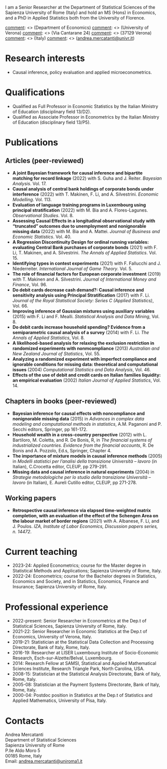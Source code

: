 I am a Senior Researcher at the Department of Statistical Sciences of the Sapienza University of Rome (Italy) and hold an MS (Hons) in Economics, and a PhD in Applied Statistics both from the University of Florence.

[comment]: <> (Department of Economics\)
[comment]: <> (University of Verona\)
[comment]: <> (Via Cantarane 24\)
[comment]: <> (37129 Verona\)
[comment]: <> (Italy\)
[comment]: <> (andrea.mercatanti@univr.it)

# Research interests
- Causal inference, policy evaluation and applied microeconometrics.

# Qualifications
- Qualified as Full Professor in Economic Statistics by the Italian Ministry of Education (disciplinary field 13/D2).
- Qualified as Associate Professor in Econometrics by the Italian Ministry of Education (disciplinary field 13/P5).

# Publications
## Articles (peer-reviewed)
- **A joint Bayesian framework for causal inference and bipartite matching for record linkage** (2022) with S. Guha and J. Reiter. _Bayesian Analysis_. Vol. 17.
- **Causal analysis of central bank holdings of corporate bonds under interference** (2022) with T. Makinen, F. Li, and A. Silvestrini. _Economic Modelling_. Vol. 113.
- **Evaluation of language training programs in Luxembourg using principal stratification** (2022) with M. Bia and A. Flores-Lagunes. _Observational Studies_. Vol. 8.
- **Assessing Causal Effects in a longitudinal observational study with “truncated” outcomes due to unemployment and nonignorable missing data** (2022) with M. Bia and A. Mattei. _Journal of Business and Economic Statistics_. Vol. 40.
- **A Regression Discontinuity Design for ordinal running variables: evaluating Central Bank purchases of corporate bonds** (2021) with F. Li, T. Makinen, and A. Silvestrini. _The Annals of Applied Statistics_. Vol. 15.
- **Identifying types in contest experiments** (2021) with F. Fallucchi and J. Niederreiter. _International Journal of Game Theory_. Vol. 5.
- **The role of financial factors for European corporate investment** (2019) with T. Makinen and A. Silvestrini. _Journal of International Money and Finance_, Vol. 96.
- **Do debit cards decrease cash demand?: Causal inference and sensitivity analysis using Principal Stratification** (2017) with F. Li. _Journal of the Royal Statistical Society: Series C (Applied Statistics)_, Vol. 66.
- **Improving inference of Gaussian mixtures using auxiliary variables** (2015) with F. Li and F. Mealli. _Statistical Analysis and Data Mining_, Vol. 8.
- **Do debit cards increase household spending? Evidence from a semiparametric causal analysis of a survey** (2014) with F. Li. _The Annals of Applied Statistics_, Vol. 8.
- **A likelihood-based analysis for relaxing the exclusion restriction in randomized experiments with nonmcompliance** (2013) _Australian and New Zealand Journal of
Statistics_, Vol. 55.
- **Analyzing a randomized experiment with imperfect compliance and ignorable conditions for missing data: theoretical and computational issues** (2004) _Computational Statistics and Data Analysis_, Vol. 46.
- **Effects of the use of debit and credit cards on Italian families liquidity: an empirical evaluation** (2002) _Italian Journal of Applied Statistics_, Vol. 14.
## Chapters in books (peer-reviewed)
- **Bayesian inference for causal effects with noncompliance and nonignorable missing data** (2015) in _Advances in complex data modeling and computational methods in statistics_, A.M. Paganoni and P. Secchi editors, Springer, pp 161-172.
- **Household wealth in a cross-country perspective** (2012) with L. Bartiloro, M. Coletta, and R. De Bonis, R, in _The financial systems of industrialized countries. Evidence from the financial accounts_, R. De Bonis and A. Pozzolo, Ed.s, Springer, Chapter 4.
- **The importance of mixture models in causal inference methods** (2005) in _Modelli statistici per l’analisi della transizione Università – lavoro_ (in Italian),  C.Crocetta editor, CLEUP, pp 279-291.
- **Missing data and causal inference in natural experiments** (2004) in _Strategie metodologiche per lo studio della transizione Università – lavoro_ (in Italian), E. Aureli Cutillo editor, CLEUP, pp 271-278.
<!--- ## Working papers
[comment]: <> (Se voglio mettere un link ad una pagina web di un coautore, ad esempio Taneli, mettere <a href="https://tanelimakinen.github.io" style="font-weight:normal">T. Makinen</a>)
-->

[comment]: <> (## Works in progress)
## Working papers
<!---
- **Retrospective causal inference via elapsed time-weighted matrix completion, with an evaluation of the effect of the Schengen Area on the labour market of border regions**, with A. Albanese, F. Li, and J. Poulos.
-->
- **Retrospective causal inference via elapsed time-weighted matrix completion, with an evaluation of the effect of the Schengen Area on the labour market of border regions** (2021) with A. Albanese, F. Li, and J. Poulos. _IZA, Institute of Labor Economics, Discussion papers series, n. 14472_.

# Current teaching
- 2023-24: Applied Econometrics; course for the Master degree in Statistical Methods and Applications; Sapienza University of Rome, Italy.
- 2022-24: Econometrics; course for the Bachelor degrees in Statistics, Economics and Society, and in Statistics, Economics, Finance and Insurance; Sapienza University of Rome, Italy.

# Professional experience
- 2022-present: Senior Researcher in Econometrics at the Dep.t of Statistical Sciences, Sapienza University of Rome, Italy.
- 2021-22: Senior Researcher in Economic Statistics at the Dep.t of Economics, University of Verona, Italy.
- 2019-21: Statistician at the Statistical Data Collection and Processing Directorate, Bank of Italy, Rome, Italy.
- 2016-19: Researcher at LISER Luxembourg Institute of Socio-Economic Research, Esch-sur-Alzette/Belval, Luxembourg.
- 2014: Research Fellow at SAMSI, Statistical and Applied Mathematical Sciences Institute, Research Triangle Park, North Carolina, USA.
- 2008-15: Statistician at the Statistical Analysis Directorate, Bank of Italy, Rome, Italy.
- 2005-08: Statistician at the Payment Systems Directorate, Bank of Italy, Rome, Italy.
- 2000-04: Postdoc position in Statistics at the Dep.t of Statistics and Applied Mathematics, University of Pisa, Italy.

# Contacts
Andrea Mercatanti\
Department of Statistical Sciences\
Sapienza University of Rome\
P.lle Aldo Moro 5\
00185 Rome, Italy\
Email: andrea.mercatanti@uniroma1.it

<!---

## Welcome to GitHub Pages

You can use the [editor on GitHub](https://github.com/AndreaMercatanti/AndreaMercatanti.github.io/edit/master/index.md) to maintain and preview the content for your website in Markdown files.

Whenever you commit to this repository, GitHub Pages will run [Jekyll](https://jekyllrb.com/) to rebuild the pages in your site, from the content in your Markdown files.

### Markdown

Markdown is a lightweight and easy-to-use syntax for styling your writing. It includes conventions for

```markdown
Syntax highlighted code block

# Header 1
## Header 2
### Header 3

- Bulleted
- List

1. Numbered
2. List

**Bold** and _Italic_ and `Code` text

[Link](url) and ![Image](src)
```

For more details see [GitHub Flavored Markdown](https://guides.github.com/features/mastering-markdown/).

### Jekyll Themes

Your Pages site will use the layout and styles from the Jekyll theme you have selected in your [repository settings](https://github.com/AndreaMercatanti/AndreaMercatanti.github.io/settings). The name of this theme is saved in the Jekyll `_config.yml` configuration file.

### Support or Contact

Having trouble with Pages? Check out our [documentation](https://docs.github.com/categories/github-pages-basics/) or [contact support](https://github.com/contact) and we’ll help you sort it out.

-->
